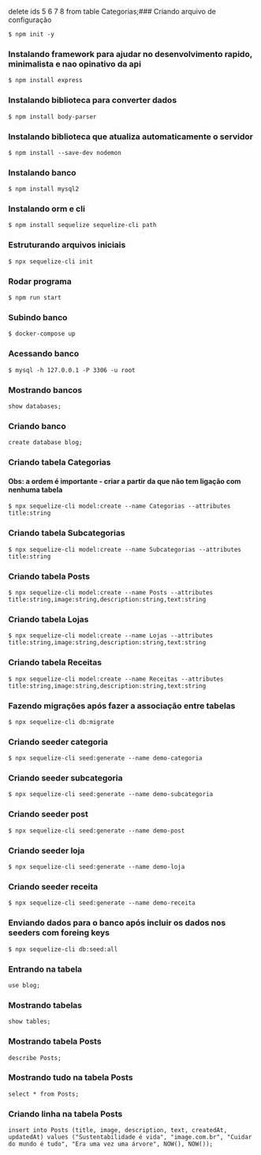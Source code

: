 delete ids 5 6 7 8 from table Categorias;### Criando arquivo de configuração
```
$ npm init -y
```
### Instalando framework para ajudar no desenvolvimento rapido, minimalista e nao opinativo da api
```
$ npm install express 
```
### Instalando biblioteca para converter dados
```
$ npm install body-parser
```
### Instalando biblioteca que atualiza automaticamente o servidor
```
$ npm install --save-dev nodemon
```
### Instalando banco
```
$ npm install mysql2
```
### Instalando orm e cli
```
$ npm install sequelize sequelize-cli path
```
### Estruturando arquivos iniciais
```
$ npx sequelize-cli init
```
### Rodar programa
```
$ npm run start
```
### Subindo banco
```
$ docker-compose up
```
### Acessando banco
```
$ mysql -h 127.0.0.1 -P 3306 -u root
```
### Mostrando bancos
```
show databases;
```
### Criando banco
```
create database blog;
```
### Criando tabela Categorias
#### Obs: a ordem é importante - criar a partir da que não tem ligação com nenhuma tabela
```
$ npx sequelize-cli model:create --name Categorias --attributes title:string
```
### Criando tabela Subcategorias
```
$ npx sequelize-cli model:create --name Subcategorias --attributes title:string
```
### Criando tabela Posts
```
$ npx sequelize-cli model:create --name Posts --attributes title:string,image:string,description:string,text:string
```
### Criando tabela Lojas
```
$ npx sequelize-cli model:create --name Lojas --attributes title:string,image:string,description:string,text:string
```
### Criando tabela Receitas
```
$ npx sequelize-cli model:create --name Receitas --attributes title:string,image:string,description:string,text:string
```
### Fazendo migrações após fazer a associação entre tabelas 
```
$ npx sequelize-cli db:migrate
```
### Criando seeder categoria
```
$ npx sequelize-cli seed:generate --name demo-categoria
```
### Criando seeder subcategoria
```
$ npx sequelize-cli seed:generate --name demo-subcategoria
```
### Criando seeder post
```
$ npx sequelize-cli seed:generate --name demo-post
```
### Criando seeder loja
```
$ npx sequelize-cli seed:generate --name demo-loja
```
### Criando seeder receita
```
$ npx sequelize-cli seed:generate --name demo-receita
```
### Enviando dados para o banco após incluir os dados nos seeders com foreing keys
```
$ npx sequelize-cli db:seed:all
``` 
### Entrando na tabela
```
use blog;
```
### Mostrando tabelas
```
show tables;
```
### Mostrando tabela Posts
```
describe Posts;
```
### Mostrando tudo na tabela Posts
```
select * from Posts;
```
### Criando linha na tabela Posts
```
insert into Posts (title, image, description, text, createdAt, updatedAt) values ("Sustentabilidade é vida", "image.com.br", "Cuidar do mundo é tudo", "Era uma vez uma árvore", NOW(), NOW());
```